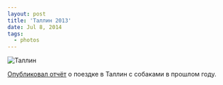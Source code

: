 ```yaml
---
layout: post
title: 'Таллин 2013'
date: Jul 8, 2014
tags:
  - photos
---
```


![Таллин](photo://1363)

[Опубликовал отчёт](http://birdwatcher.ru/pages/tallinn-2013/) о поездке в Таллин с собаками в прошлом году.
